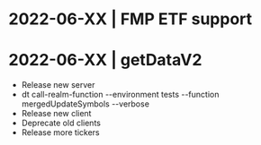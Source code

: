 
# 2022-06-XX | FMP ETF support



# 2022-06-XX | getDataV2

- Release new server
- dt call-realm-function --environment tests --function mergedUpdateSymbols --verbose
- Release new client
- Deprecate old clients
- Release more tickers
